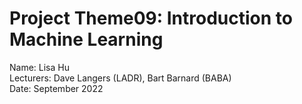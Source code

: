 # Project Theme09: Introduction to Machine Learning
Name: Lisa Hu <br>
Lecturers: Dave Langers (LADR), Bart Barnard (BABA) <br>
Date: September 2022

##
